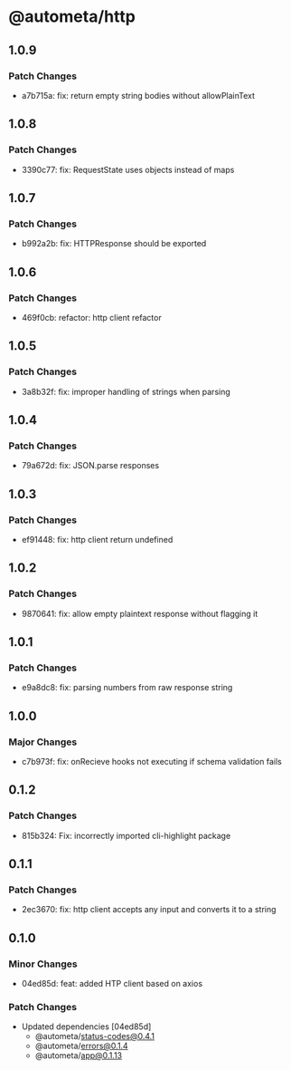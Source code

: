 # @autometa/http

## 1.0.9

### Patch Changes

- a7b715a: fix: return empty string bodies without allowPlainText

## 1.0.8

### Patch Changes

- 3390c77: fix: RequestState uses objects instead of maps

## 1.0.7

### Patch Changes

- b992a2b: fix: HTTPResponse should be exported

## 1.0.6

### Patch Changes

- 469f0cb: refactor: http client refactor

## 1.0.5

### Patch Changes

- 3a8b32f: fix: improper handling of strings when parsing

## 1.0.4

### Patch Changes

- 79a672d: fix: JSON.parse responses

## 1.0.3

### Patch Changes

- ef91448: fix: http client return undefined

## 1.0.2

### Patch Changes

- 9870641: fix: allow empty plaintext response without flagging it

## 1.0.1

### Patch Changes

- e9a8dc8: fix: parsing numbers from raw response string

## 1.0.0

### Major Changes

- c7b973f: fix: onRecieve hooks not executing if schema validation fails

## 0.1.2

### Patch Changes

- 815b324: Fix: incorrectly imported cli-highlight package

## 0.1.1

### Patch Changes

- 2ec3670: fix: http client accepts any input and converts it to a string

## 0.1.0

### Minor Changes

- 04ed85d: feat: added HTP client based on axios

### Patch Changes

- Updated dependencies [04ed85d]
  - @autometa/status-codes@0.4.1
  - @autometa/errors@0.1.4
  - @autometa/app@0.1.13
